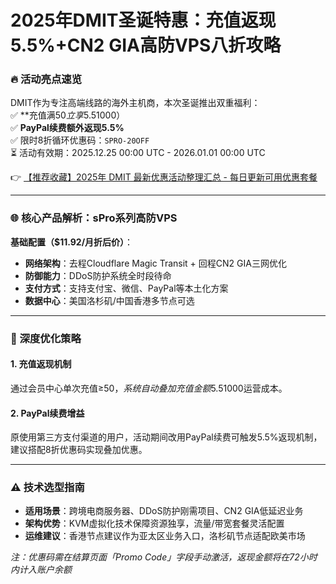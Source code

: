 # 2025年DMIT圣诞特惠：充值返现5.5%+CN2 GIA高防VPS八折攻略

### 🔥 活动亮点速览
DMIT作为专注高端线路的海外主机商，本次圣诞推出双重福利：  
✅ **充值满$50立享5.5%返现**（上限$1000）  
✅ **PayPal续费额外返现5.5%**  
✅ 限时8折循环优惠码：`SPRO-20OFF`  
⏳ 活动有效期：2025.12.25 00:00 UTC - 2026.01.01 00:00 UTC

👉 [【推荐收藏】2025年 DMIT 最新优惠活动整理汇总 - 每日更新可用优惠套餐](https://bit.ly/dmit_coupon)

---

### 🌐 核心产品解析：sPro系列高防VPS
**基础配置（$11.92/月折后价）**：
- **网络架构**：去程Cloudflare Magic Transit + 回程CN2 GIA三网优化
- **防御能力**：DDoS防护系统全时段待命
- **支付方式**：支持支付宝、微信、PayPal等本土化方案
- **数据中心**：美国洛杉矶/中国香港多节点可选

---

### 🎯 深度优化策略
#### 1. 充值返现机制
通过会员中心单次充值≥$50，系统自动叠加充值金额5.5%的余额返还。该方案特别适合批量采购企业用户，最高可节省$1000运营成本。

#### 2. PayPal续费增益
原使用第三方支付渠道的用户，活动期间改用PayPal续费可触发5.5%返现机制，建议搭配8折优惠码实现叠加优惠。

---

### ⚠️ 技术选型指南
- **适用场景**：跨境电商服务器、DDoS防护刚需项目、CN2 GIA低延迟业务
- **架构优势**：KVM虚拟化技术保障资源独享，流量/带宽套餐灵活配置
- **运维建议**：香港节点建议作为亚太区业务入口，洛杉矶节点适配欧美市场

*注：优惠码需在结算页面「Promo Code」字段手动激活，返现金额将在72小时内计入账户余额*